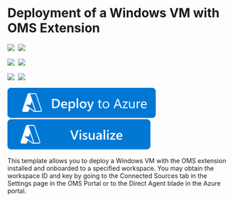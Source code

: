 # Deployment of a Windows VM with OMS Extension

<IMG SRC="https://azurequickstartsservice.blob.core.windows.net/badges/201-oms-extension-windows-vm/PublicLastTestDate.svg" />&nbsp;
<IMG SRC="https://azurequickstartsservice.blob.core.windows.net/badges/201-oms-extension-windows-vm/PublicDeployment.svg" />&nbsp;

<IMG SRC="https://azurequickstartsservice.blob.core.windows.net/badges/201-oms-extension-windows-vm/FairfaxLastTestDate.svg" />&nbsp;
<IMG SRC="https://azurequickstartsservice.blob.core.windows.net/badges/201-oms-extension-windows-vm/FairfaxDeployment.svg" />&nbsp;

<IMG SRC="https://azurequickstartsservice.blob.core.windows.net/badges/201-oms-extension-windows-vm/BestPracticeResult.svg" />&nbsp;
<IMG SRC="https://azurequickstartsservice.blob.core.windows.net/badges/201-oms-extension-windows-vm/CredScanResult.svg" />&nbsp;

<a href="https://portal.azure.com/#create/Microsoft.Template/uri/https%3A%2F%2Fraw.githubusercontent.com%2FAzure%2Fazure-quickstart-templates%2Fmaster%2F201-oms-extension-windows-vm%2Fazuredeploy.json" target="_blank">
    <img src="https://raw.githubusercontent.com/Azure/azure-quickstart-templates/master/1-CONTRIBUTION-GUIDE/images/deploytoazure.svg"/>
</a>
<a href="http://armviz.io/#/?load=https%3A%2F%2Fraw.githubusercontent.com%2FAzure%2Fazure-quickstart-templates%2Fmaster%2F201-oms-extension-windows-vm%2Fazuredeploy.json" target="_blank">
    <img src="https://raw.githubusercontent.com/Azure/azure-quickstart-templates/master/1-CONTRIBUTION-GUIDE/images/visualizebutton.svg"/>
</a>

This template allows you to deploy a Windows VM with the OMS extension installed and onboarded to a specified workspace. You may obtain the workspace ID and key by going to the Connected Sources tab in the Settings page in the OMS Portal or to the Direct Agent blade in the Azure portal.

